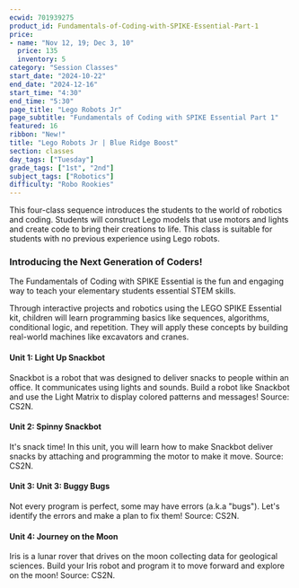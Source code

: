 ```yaml
---
ecwid: 701939275
product_id: Fundamentals-of-Coding-with-SPIKE-Essential-Part-1
price:
- name: "Nov 12, 19; Dec 3, 10"
  price: 135
  inventory: 5
category: "Session Classes"
start_date: "2024-10-22"
end_date: "2024-12-16"
start_time: "4:30"
end_time: "5:30"
page_title: "Lego Robots Jr"
page_subtitle: "Fundamentals of Coding with SPIKE Essential Part 1"
featured: 16
ribbon: "New!"
title: "Lego Robots Jr | Blue Ridge Boost"
section: classes
day_tags: ["Tuesday"]
grade_tags: ["1st", "2nd"]
subject_tags: ["Robotics"]
difficulty: "Robo Rookies"
---
```

<p>
	This four-class sequence introduces the students to the world of robotics and coding. Students will construct Lego models that use motors and lights and create code to bring their creations to life. This class is suitable for students with no previous experience using Lego robots.
</p><h3>Introducing the Next Generation of Coders!</h3><p>The Fundamentals of Coding with SPIKE Essential is the fun and engaging way to teach your elementary students essential STEM skills.
</p><p>Through interactive projects and robotics using the LEGO SPIKE Essential kit, children will learn programming basics like sequences, algorithms, conditional logic, and repetition. They will apply these concepts by building real-world machines like excavators and cranes.
</p><h4>Unit 1: Light Up Snackbot</h4><p>
	Snackbot is a robot that was designed to deliver snacks to people within an office. It communicates using lights and sounds. Build a robot like Snackbot and use the Light Matrix to display colored patterns and messages! Source: CS2N.
</p><h4>Unit 2: Spinny Snackbot</h4><p>
	It's snack time! In this unit, you will learn how to make Snackbot deliver snacks by attaching and programming the motor to make it move. Source: CS2N.
</p><h4>Unit 3: Unit 3: Buggy Bugs</h4><p>
	Not every program is perfect, some may have errors (a.k.a "bugs"). Let's identify the errors and make a plan to fix them! Source: CS2N.
</p><h4>Unit 4: Journey on the Moon</h4><p>
	Iris is a lunar rover that drives on the moon collecting data for geological sciences. Build your Iris robot and program it to move forward and explore on the moon! Source: CS2N.</p>

